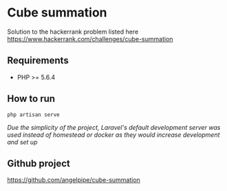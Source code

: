 # Cube summation

Solution to the hackerrank problem listed here https://www.hackerrank.com/challenges/cube-summation

## Requirements

* PHP >= 5.6.4

## How to run

```php artisan serve```

*Due the simplicity of the project, Laravel's default development server was used instead of homestead or docker as they would increase development and set up*

## Github project

https://github.com/angelpipe/cube-summation
